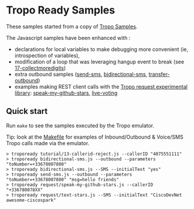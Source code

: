 # Tropo Ready Samples

These samples started from a copy of [Tropo Samples](https://github.com/tropo/tropo-samples).

The Javascript samples have been enhanced with :
- declarations for local variables to make debugging more convenient (ie, introspection of variables),
- modification of a loop that was leveraging hangup event to break (see [17-collectmoredigits](17-collectmoredigits))
- extra outbound samples ([send-sms](send-sms.js), [bidirectional-sms](bidirectional-sms.js), [transfer-outbound](transfer-outbound.js))
- examples making REST client calls with the [Tropo request experimental library](https://github.com/ObjectIsAdvantag/tropo-emulator-js#http-client-api-calls): [speak-my-github-stars](request/speak-my-github-stars.js), [live-voting](request/live-voting.js)


## Quick start

Run `make` to see the samples executed by the Tropo emulator.

Tip: look at the [Makefile](Makefile) for examples of Inbound/Outbound & Voice/SMS Tropo calls made via the emulator.

```shell
> tropoready tutorial/13-callerid-reject.js --callerID "4075551111"
> tropoready bidirectional-sms.js --outbound --parameters "toNumber=+33678007800" 
> tropoready bidirectional-sms.js --SMS --initialText "yes"
> tropoready send-sms.js --outbound --parameters "toNumber=+33678007800" "msg=hello friends"
> tropoready request/speak-my-github-stars.js --callerID "+336780078XX"
> tropoready request/text-stars.js --SMS --initialText "CiscoDevNet awesome-ciscospark"
```
